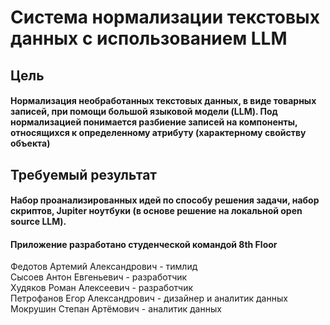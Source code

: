 # Система нормализации текстовых данных с использованием LLM

## Цель
#### Нормализация необработанных текстовых данных, в виде товарных записей, при помощи большой языковой модели (LLM). Под нормализацией понимается разбиение записей на компоненты, относящихся к определенному атрибуту (характерному свойству объекта)

## Требуемый результат
#### Набор проанализированных идей по способу решения задачи, набор скриптов, Jupiter ноутбуки (в основе решение на локальной open source LLM).

#### Приложение разработано студенческой командой 8th Floor  
Федотов Артемий Александрович - тимлид  
Сысоев Антон Евгеньевич - разработчик  
Худяков Роман Алексеевич - разработчик  
Петрофанов Егор Александрович - дизайнер и аналитик данных 
Мокрушин Степан Артёмович - аналитик данных